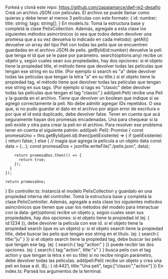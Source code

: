 <!-- # Desafío del módulo 2 -->
Forkeá y cloná este repo: https://github.com/zapaiamarce/dwf-m2-desafio
Creá un archivo JSON con películas. El archivo se puede llamar como quieras y debe tener al menos 3 películas con este formato:
{
  id: number;
  title: string;
  tags: string[];
}
En models.ts:
Tomá la estructura base y completá la clase PelisCollection. Además, agregale a esta clase los siguientes métodos asincrónicos (o sea que todos deben devolver una promesa que a su vez devuelva lo indicado en cada método):
getAll() devuelve un array del tipo Peli con todas las pelis que se encuentren guardadas en el archivo JSON de pelis.
getById(id:number) devuelve la peli que tenga el id que se le pase por parámetro.
search(options:any) recibe un objeto y, según cuales sean sus propiedades, hay dos opciones:
si el objeto tiene la propiedad title, el método tiene que devolver todas las películas que tengan ese string en su title. (Por ejemplo si search es "a" debe devolver todas las películas que tengan la letra "a" en su title.)
si el objeto tiene la propiedad tag, el método tiene que devolver todas las películas que tengan ese string en sus tags. (Por ejemplo si tags es "classic" debe devolver todas las películas que tengan el tag "classic".)
add(peli:Peli) recibe una Peli y la guarda en el archivo. Tiene que devolver un boolean que indique si se agregó correctamente la peli. No debe admitir agregar IDs repetidos. O sea que, si no pudo guardar el dato en el archivo por algún error de escritura o por que el id está duplicado, debe devolver false.
Tener en cuenta que acá seguramente hayan dos promesas encadenadas. Una para chequear si la peli existe y otra para crear la peli en el archivo. Para resolver ese problema tener en cuenta el siguiente patrón:
add(peli: Peli): Promise<boolean> {
    const promesaUno = this.getById(peli.id).then((peliExistente) => {
      if (peliExistente) {
        return false;
      } else {
        // magia que agrega la pelicula a un objeto data
        const data = {...};
        const promesaDos = jsonfile.writeFile("./pelis.json", data);

        return promesaDos.then(() => {
          return true;
        });
      }
    });

    return promesaUno;
  }
En controller.ts:
Instanciá el modelo PelisCollection y guardalo en una propiedad interna del controller.
Tomá la estructura base y completá la clase PelisController. Además, agregale a esta clase los siguientes métodos asincrónicos que tienen que usar los métodos del modelo para interactuar con la data:
get(options) recibe un objeto y, según cuales sean sus propiedades, hay dos opciones:
si el objeto tiene la propiedad id (ej: { id:1234 }), debe devolver la película con ese id.
si el objeto tiene la propiedad search (que es un objeto) y:
si el objeto search tiene la propiedad title, debe buscar las pelis que tengan ese string en el título. (ej: { search:{ title:"ju" } })
si el objeto search tiene la propiedad tag, debe buscar las pelis que tengan ese tag. (ej: { search:{ tag:"action" } })
puede recibir las dos opciones. (ej: { search:{ tag:"action", title:"x" } } busca pelis con el tag action y que tengan la letra x en su title)
si no recibe ningún parámetro, debe devolver todas las películas.
add(peli:Peli) recibe un objeto y crea una peli en base a él. (Ej.: { id:4421, title:"Una peli", tags:["classic","action"] })
En index.ts:
Parseá los argumentos de la terminal.